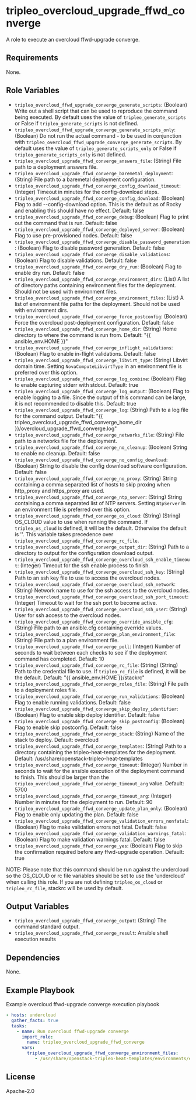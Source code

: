 tripleo_overcloud_upgrade_ffwd_converge
=======================================

A role to execute an overcloud ffwd-upgrade converge.

Requirements
------------

None.

Role Variables
--------------

* `tripleo_overcloud_ffwd_upgrade_converge_generate_scripts`: (Boolean) Write out a shell script that can be used to reproduce the command being executed. By default uses the value of `tripleo_generate_scripts` or False if `tripleo_generate_scripts` is not defined.
* `tripleo_overcloud_ffwd_upgrade_converge_generate_scripts_only`: (Boolean) Do not run the actual command - to be used in conjunction with `tripleo_overcloud_ffwd_upgrade_converge_generate_scripts`. By default uses the value of `tripleo_generate_scripts_only` or False if `tripleo_generate_scripts_only` is not defined.
* `tripleo_overcloud_upgrade_ffwd_converge_answers_file`: (String) File path to a deployment answers file.
* `tripleo_overcloud_upgrade_ffwd_converge_baremetal_deployment`: (String) File path to a baremetal deployment configuration.
* `tripleo_overcloud_upgrade_ffwd_converge_config_download_timeout`: (Integer) Timeout in minutes for the config-download steps.
* `tripleo_overcloud_upgrade_ffwd_converge_config_download`: (Boolean) Flag to add --config-download option. This is the default as of Rocky and enabling this should have no effect. Default: false
* `tripleo_overcloud_upgrade_ffwd_converge_debug`: (Boolean) Flag to print out the command that is run. Default: false
* `tripleo_overcloud_upgrade_ffwd_converge_deployed_server`: (Boolean) Flag to use pre-provisioned nodes. Default: false
* `tripleo_overcloud_upgrade_ffwd_converge_disable_password_generation`: (Boolean) Flag to disable password generation. Default: false
* `tripleo_overcloud_upgrade_ffwd_converge_disable_validations`: (Boolean) Flag to disable validations. Default: false
* `tripleo_overcloud_upgrade_ffwd_converge_dry_run`: (Boolean) Flag to enable dry run. Default: false
* `tripleo_overcloud_upgrade_ffwd_converge_environment_dirs`: (List) A list of directory paths containing environment files for the deployment. Should not be used with environment files.
* `tripleo_overcloud_upgrade_ffwd_converge_environment_files`: (List) A list of environment file paths for the deployment.  Should not be used with environment dirs.
* `tripleo_overcloud_upgrade_ffwd_converge_force_postconfig`: (Boolean) Force the overcloud post-deployment configuration. Default: false
* `tripleo_overcloud_upgrade_ffwd_converge_home_dir`: (String) Home directory to where the command is run from. Default: "{{ ansible_env.HOME }}"
* `tripleo_overcloud_upgrade_ffwd_converge_inflight_validations`: (Boolean) Flag to enable in-flight validations. Default: false
* `tripleo_overcloud_upgrade_ffwd_converge_libvirt_type`: (String) Libvirt domain time. Setting `NovaComputeLibvirtType` in an environment file is preferred over this option.
* `tripleo_overcloud_upgrade_ffwd_converge_log_combine`: (Boolean) Flag to enable capturing stderr with stdout. Default: true
* `tripleo_overcloud_upgrade_ffwd_converge_log_output`: (Boolean) Flag to enable logging to a file. Since the output of this command can be large, it is not recommended to disable this. Default: true
* `tripleo_overcloud_upgrade_ffwd_converge_log`: (String) Path to a log file for the command output. Default: "{{ tripleo_overcloud_upgrade_ffwd_converge_home_dir }}/overcloud_upgrade_ffwd_converge.log"
* `tripleo_overcloud_upgrade_ffwd_converge_networks_file`: (String) File path to a networks file for the deployment.
* `tripleo_overcloud_upgrade_ffwd_converge_no_cleanup`: (Boolean) String to enable no cleanup. Default: false
* `tripleo_overcloud_upgrade_ffwd_converge_no_config_download`: (Boolean) String to disable the config download software configuration. Default: false
* `tripleo_overcloud_upgrade_ffwd_converge_no_proxy`: (String) String containing a comma separated list of hosts to skip proxing when http_proxy and https_proxy are used.
* `tripleo_overcloud_upgrade_ffwd_converge_ntp_server`: (String) String containing a comma separated list of NTP servers. Setting `NtpServer` in an environment file is preferred over this option.
* `tripleo_overcloud_upgrade_ffwd_converge_os_cloud`: (String) (String) OS_CLOUD value to use when running the command. If `tripleo_os_cloud` is defined, it will be the default. Otherwise the default is ''. This variable takes precedence over `tripleo_overcloud_upgrade_ffwd_converge_rc_file`.
* `tripleo_overcloud_upgrade_ffwd_converge_output_dir`: (String) Path to a directory to output for the configuration download output.
* `tripleo_overcloud_upgrade_ffwd_converge_overcloud_ssh_enable_timeout`: (Integer) Timeout for the ssh enable process to finish.
* `tripleo_overcloud_upgrade_ffwd_converge_overcloud_ssh_key`: (String) Path to an ssh key file to use to access the overcloud nodes.
* `tripleo_overcloud_upgrade_ffwd_converge_overcloud_ssh_network`: (String) Network name to use for the ssh access to the overcloud nodes.
* `tripleo_overcloud_upgrade_ffwd_converge_overcloud_ssh_port_timeout`: (Integer) Timeout to wait for the ssh port to become active.
* `tripleo_overcloud_upgrade_ffwd_converge_overcloud_ssh_user`: (String) User for ssh access to the overcloud nodes.
* `tripleo_overcloud_upgrade_ffwd_converge_override_ansible_cfg`: (String) File path to an ansible.cfg containing override values.
* `tripleo_overcloud_upgrade_ffwd_converge_plan_environment_file`: (String) File path to a plan environment file.
* `tripleo_overcloud_upgrade_ffwd_converge_poll`: (Integer) Number of seconds to wait between each checks to see if the deployment command has completed. Default: 10
* `tripleo_overcloud_upgrade_ffwd_converge_rc_file`: (String) (String) Path to the credential file to use. If `tripleo_rc_file` is defined, it will be the default. Default: "{{ ansible_env.HOME }}/stackrc"
* `tripleo_overcloud_upgrade_ffwd_converge_roles_file`: (String) File path to a deployment roles file.
* `tripleo_overcloud_upgrade_ffwd_converge_run_validations`: (Boolean) Flag to enable running validations. Default: false
* `tripleo_overcloud_upgrade_ffwd_converge_skip_deploy_identifier`: (Boolean) Flag to enable skip deploy identifier. Default: false
* `tripleo_overcloud_upgrade_ffwd_converge_skip_postconfig`: (Boolean) Flag to enable skip postconfig. Default: false
* `tripleo_overcloud_upgrade_ffwd_converge_stack`: (String) Name of the stack to deploy. Default: overcloud
* `tripleo_overcloud_upgrade_ffwd_converge_templates`: (String) Path to a directory containing the tripleo-heat-templates for the deployment. Default: /usr/share/openstack-tripleo-heat-templates
* `tripleo_overcloud_upgrade_ffwd_converge_timeout`: (Integer) Number in seconds to wait for the ansible execution of the deployment command to finish. This should be larger than the `tripleo_overcloud_upgrade_ffwd_converge_timeout_arg` value. Default: 5700
* `tripleo_overcloud_upgrade_ffwd_converge_timeout_arg`: (Integer) Number in minutes for the deployment to run. Default: 90
* `tripleo_overcloud_upgrade_ffwd_converge_update_plan_only`: (Boolean) Flag to enable only updating the plan. Default: false
* `tripleo_overcloud_upgrade_ffwd_converge_validation_errors_nonfatal`: (Boolean) Flag to make validation errors not fatal. Default: false
* `tripleo_overcloud_upgrade_ffwd_converge_validation_warnings_fatal`: (Boolean) Flag to make validation warnings fatal. Default: false
* `tripleo_overcloud_upgrade_ffwd_converge_yes`: (Boolean) Flag to skip the confirmation required before any ffwd-upgrade operation. Default: true

NOTE: Please note that this command should be run against the undercloud so the
OS_CLOUD or rc file variables should be set to use the 'undercloud' when
calling this role. If you are not defining `tripleo_os_cloud` or `tripleo_rc_file`,
stackrc will be used by default.

Output Variables
----------------

* `tripleo_overcloud_upgrade_ffwd_converge_output`: (String) The command standard output.
* `tripleo_overcloud_upgrade_ffwd_converge_result`: Ansible shell execution results

Dependencies
------------

None.

Example Playbook
----------------

Example overcloud ffwd-upgrade converge execution playbook

```yaml
- hosts: undercloud
  gather_facts: true
  tasks:
    - name: Run overcloud ffwd-upgrade converge
      import_role:
        name: tripleo_overcloud_upgrade_ffwd_converge
      vars:
        tripleo_overcloud_upgrade_ffwd_converge_environment_files:
           - /usr/share/openstack-tripleo-heat-templates/environments/enable-swap.yaml
```

License
-------

Apache-2.0
